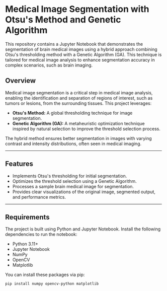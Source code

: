 # Medical Image Segmentation with Otsu's Method and Genetic Algorithm

This repository contains a Jupyter Notebook that demonstrates the segmentation of brain medical images using a hybrid approach combining Otsu's thresholding method with a Genetic Algorithm (GA). This technique is tailored for medical image analysis to enhance segmentation accuracy in complex scenarios, such as brain imaging.

## Overview

Medical image segmentation is a critical step in medical image analysis, enabling the identification and separation of regions of interest, such as tumors or lesions, from the surrounding tissues. This project leverages:
- **Otsu's Method:** A global thresholding technique for image segmentation.
- **Genetic Algorithm (GA):** A metaheuristic optimization technique inspired by natural selection to improve the threshold selection process.

The hybrid method ensures better segmentation in images with varying contrast and intensity distributions, often seen in medical imaging.

---

## Features
- Implements Otsu's thresholding for initial segmentation.
- Optimizes the threshold selection using a Genetic Algorithm.
- Processes a sample brain medical image for segmentation.
- Provides clear visualizations of the original image, segmented output, and performance metrics.

---

## Requirements

The project is built using Python and Jupyter Notebook. Install the following dependencies to run the notebook:

- Python 3.11+
- Jupyter Notebook
- NumPy
- OpenCV
- Matplotlib

You can install these packages via pip:

```bash
pip install numpy opencv-python matplotlib
